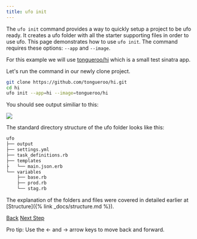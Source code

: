 ```yaml
---
title: ufo init
---
```


The `ufo init` command provides a way to quickly setup a project to be ufo ready. It creates a ufo folder with all the starter supporting files in order to use ufo.  This page demonstrates how to use `ufo init`.  The command requires these options: `--app` and `--image`.

For this example we will use [tongueroo/hi](https://github.com/tongueroo/hi) which is a small test sinatra app.

Let's run the command in our newly clone project.

```sh
git clone https://github.com/tongueroo/hi.git
cd hi
ufo init --app=hi --image=tongueroo/hi
```

You should see output similiar to this:

<img src="/img/tutorials/ufo-init.png" class="doc-photo" />

The standard directory structure of the ufo folder looks like this:

```sh
ufo
├── output
├── settings.yml
├── task_definitions.rb
├── templates
├   └── main.json.erb
└── variables
    ├── base.rb
    ├── prod.rb
    └── stag.rb
```

The explanation of the folders and files were covered in detailed earlier at [Structure]({% link _docs/structure.md %}).

<a id="prev" class="btn btn-basic" href="{% link _docs/commands.md %}">Back</a>
<a id="next" class="btn btn-primary" href="{% link _docs/ufo-ship.md %}">Next Step</a>
<p class="keyboard-tip">Pro tip: Use the <- and -> arrow keys to move back and forward.</p>

